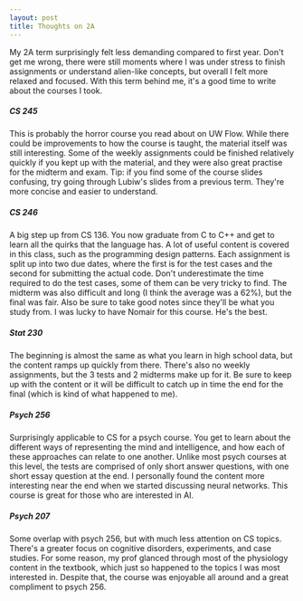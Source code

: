 ```yaml
---
layout: post
title: Thoughts on 2A
---
```


My 2A term surprisingly felt less demanding compared to first year. Don't get me wrong, there were still moments where I was under stress to finish assignments or understand alien-like concepts, but overall I felt more relaxed and focused. With this term behind me, it's a good time to write about the courses I took.

##### CS 245

This is probably the horror course you read about on UW Flow. While there could be improvements to how the course is taught, the material itself was still interesting. Some of the weekly assignments could be finished relatively quickly if you kept up with the material, and they were also great practise for the midterm and exam. Tip: if you find some of the course slides confusing, try going through Lubiw's slides from a previous term. They're more concise and easier to understand.

##### CS 246

A big step up from CS 136. You now graduate from C to C++ and get to learn all the quirks that the language has. A lot of useful content is covered in this class, such as the programming design patterns. Each assignment is split up into two due dates, where the first is for the test cases and the second for submitting the actual code. Don't underestimate the time required to do the test cases, some of them can be very tricky to find. The midterm was also difficult and long (I think the average was a 62%), but the final was fair. Also be sure to take good notes since they'll be what you study from. I was lucky to have Nomair for this course. He's the best.

##### Stat 230

The beginning is almost the same as what you learn in high school data, but the content ramps up quickly from there. There's also no weekly assignments, but the 3 tests and 2 midterms make up for it. Be sure to keep up with the content or it will be difficult to catch up in time the end for the final (which is kind of what happened to me).

##### Psych 256

Surprisingly applicable to CS for a psych course. You get to learn about the different ways of representing the mind and intelligence, and how each of these approaches can relate to one another. Unlike most psych courses at this level, the tests are comprised of only short answer questions, with one short essay question at the end. I personally found the content more interesting near the end when we started discussing neural networks. This course is great for those who are interested in AI.

##### Psych 207

Some overlap with psych 256, but with much less attention on CS topics. There's a  greater focus on cognitive disorders, experiments, and case studies. For some reason, my prof glanced through most of the physiology content in the textbook, which just so happened to the topics I was most interested in. Despite that, the course was enjoyable all around and a great compliment to psych 256.